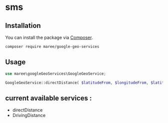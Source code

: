# sms
## Installation

You can install the package via [Composer](https://getcomposer.org).

```bash
composer require maree/google-geo-services
```

## Usage

```php
use maree\googleGeoServices\GoogleGeoService;

GoogleGeoService::directDistance( $latitudeFrom, $longitudeFrom, $latitudeTo, $longitudeTo);  


```


## current available services :
- directDistance
- DrivingDistance








